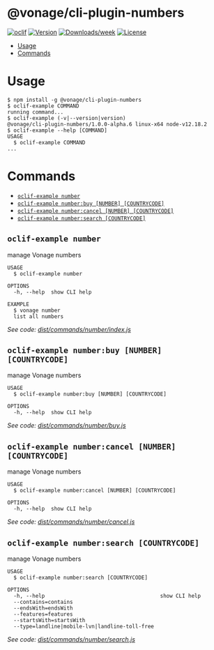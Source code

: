 @vonage/cli-plugin-numbers
==========================



[![oclif](https://img.shields.io/badge/cli-oclif-brightgreen.svg)](https://oclif.io)
[![Version](https://img.shields.io/npm/v/@vonage/cli-plugin-numbers.svg)](https://npmjs.org/package/@vonage/cli-plugin-numbers)
[![Downloads/week](https://img.shields.io/npm/dw/@vonage/cli-plugin-numbers.svg)](https://npmjs.org/package/@vonage/cli-plugin-numbers)
[![License](https://img.shields.io/npm/l/@vonage/cli-plugin-numbers.svg)](https://github.com/Vonage/cli-plugin-numbers/blob/master/package.json)

<!-- toc -->
* [Usage](#usage)
* [Commands](#commands)
<!-- tocstop -->
# Usage
<!-- usage -->
```sh-session
$ npm install -g @vonage/cli-plugin-numbers
$ oclif-example COMMAND
running command...
$ oclif-example (-v|--version|version)
@vonage/cli-plugin-numbers/1.0.0-alpha.6 linux-x64 node-v12.18.2
$ oclif-example --help [COMMAND]
USAGE
  $ oclif-example COMMAND
...
```
<!-- usagestop -->
# Commands
<!-- commands -->
* [`oclif-example number`](#oclif-example-number)
* [`oclif-example number:buy [NUMBER] [COUNTRYCODE]`](#oclif-example-numberbuy-number-countrycode)
* [`oclif-example number:cancel [NUMBER] [COUNTRYCODE]`](#oclif-example-numbercancel-number-countrycode)
* [`oclif-example number:search [COUNTRYCODE]`](#oclif-example-numbersearch-countrycode)

## `oclif-example number`

manage Vonage numbers

```
USAGE
  $ oclif-example number

OPTIONS
  -h, --help  show CLI help

EXAMPLE
  $ vonage number
  list all numbers
```

_See code: [dist/commands/number/index.js](https://github.com/Vonage/vonage-cli/blob/v1.0.0-alpha.6/dist/commands/number/index.js)_

## `oclif-example number:buy [NUMBER] [COUNTRYCODE]`

manage Vonage numbers

```
USAGE
  $ oclif-example number:buy [NUMBER] [COUNTRYCODE]

OPTIONS
  -h, --help  show CLI help
```

_See code: [dist/commands/number/buy.js](https://github.com/Vonage/vonage-cli/blob/v1.0.0-alpha.6/dist/commands/number/buy.js)_

## `oclif-example number:cancel [NUMBER] [COUNTRYCODE]`

manage Vonage numbers

```
USAGE
  $ oclif-example number:cancel [NUMBER] [COUNTRYCODE]

OPTIONS
  -h, --help  show CLI help
```

_See code: [dist/commands/number/cancel.js](https://github.com/Vonage/vonage-cli/blob/v1.0.0-alpha.6/dist/commands/number/cancel.js)_

## `oclif-example number:search [COUNTRYCODE]`

manage Vonage numbers

```
USAGE
  $ oclif-example number:search [COUNTRYCODE]

OPTIONS
  -h, --help                                     show CLI help
  --contains=contains
  --endsWith=endsWith
  --features=features
  --startsWith=startsWith
  --type=landline|mobile-lvn|landline-toll-free
```

_See code: [dist/commands/number/search.js](https://github.com/Vonage/vonage-cli/blob/v1.0.0-alpha.6/dist/commands/number/search.js)_
<!-- commandsstop -->
